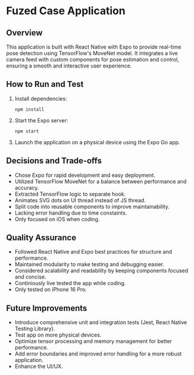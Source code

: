 # Fuzed Case Application

## Overview

This application is built with React Native with Expo to provide real-time pose detection using TensorFlow's MoveNet model. It integrates a live camera feed with custom components for pose estimation and control, ensuring a smooth and interactive user experience.

## How to Run and Test

1. Install dependencies:
   ```
   npm install
   ```
2. Start the Expo server:
   ```
   npm start
   ```
3. Launch the application on a physical device using the Expo Go app.

## Decisions and Trade-offs

- Chose Expo for rapid development and easy deployment.
- Utilized TensorFlow MoveNet for a balance between performance and accuracy.
- Extracted TensorFlow logic to separate hook.
- Animates SVG dots on UI thread instead of JS thread.
- Split code into reusable components to improve maintainability.
- Lacking error handling due to time constaints.
- Only focused on iOS when coding.

## Quality Assurance

- Followed React Native and Expo best practices for structure and performance.
- Maintained modularity to make testing and debugging easier.
- Considered scalability and readability by keeping components focused and concise.
- Continiously live tested the app while coding.
- Only tested on iPhone 16 Pro.

## Future Improvements

- Introduce comprehensive unit and integration tests (Jest, React Native Testing Library).
- Test app on more physical devices.
- Optimize tensor processing and memory management for better performance.
- Add error boundaries and improved error handling for a more robust application.
- Enhance the UI/UX.
